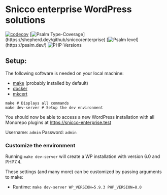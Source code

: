 # Snicco enterprise WordPress solutions

[![codecov](https://codecov.io/gh/snicco/enterprise/branch/master/graph/badge.svg)](https://codecov.io/gh/snicco/enterprise)
[![Psalm Type-Coverage](https://shepherd.dev/github/snicco/enterprise/coverage.svg?)](https://shepherd.dev/github/snicco/enterprise)
[![Psalm level](https://shepherd.dev/github/snicco/snicco/level.svg?)](https://psalm.dev/)
![PHP-Versions](https://img.shields.io/badge/PHP-%5E7.4%7C%5E8.0%7C%5E8.1-blue)

## Setup:

The following software is needed on your local machine:

- [make](https://www.gnu.org/software/make/) (probably installed by default)
- [docker](https://docs.docker.com/get-docker/)
- [mkcert](https://github.com/FiloSottile/mkcert)

```shell
make # Displays all commands
make dev-server # Setup the dev environment
```

You should now be able to access a new WordPress installation with all Monorepo plugins at
https://snicco-enterprise.test

Username: `admin`
Password: `admin`

### Customize the environment

Running `make dev-server` will create a WP installation with version 6.0 and PHP7.4.

These settings (and many more) can be customized by passing arguments to make:

- Runtime: `make dev-server WP_VERSION=5.9.3 PHP_VERSION=8.0`
